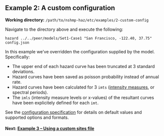 Example 2: A custom configuration
-------------------------------

__Working directory:__ `/path/to/nshmp-haz/etc/examples/2-custom-config`

Navigate to the directory above and execute the following:

```Shell
hazard ../../peer/models/Set1-Case1 "San Francisco, -122.40, 37.75" config.json
```

In this example we've overridden the configuration supplied by the model. Specifically:

* The upper end of each hazard curve has been truncated at 3 standard deviations.
* Hazard curves have been saved as poisson probability instead of annual rate.
* Hazard curves have been calculated for 3 `imts` ([intensity measures](http://usgs.github.io/nshmp-haz/javadoc/index.html?org/opensha2/gmm/Imt.html), or spectral periods).
* The `imls` (intensity measure levels or x-values) of the resultant curves have been explicitely defined for each `imt`.

See the [configuration specification](https://github.com/usgs/nshmp-haz/wiki/Configuration) for details on default values and supported options and formats.

#### Next: [Example 3 – Using a custom sites file](../3-sites-file)
